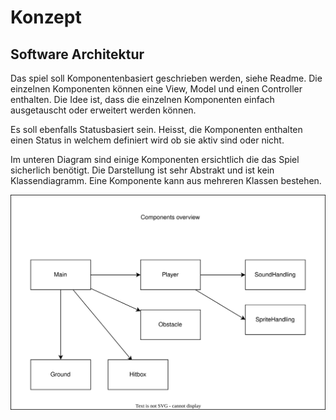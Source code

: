 # Konzept

## Software Architektur

Das spiel soll Komponentenbasiert geschrieben werden, siehe Readme.
Die einzelnen Komponenten können eine View, Model und einen Controller enthalten. Die Idee ist, dass die einzelnen Komponenten einfach ausgetauscht oder erweitert werden können.

Es soll ebenfalls Statusbasiert sein. Heisst, die Komponenten enthalten einen Status in welchem definiert wird ob sie aktiv sind oder nicht.

Im unteren Diagram sind einige Komponenten ersichtlich die das Spiel sicherlich benötigt.
Die Darstellung ist sehr Abstrakt und ist kein Klassendiagramm. Eine Komponente kann aus mehreren Klassen bestehen.

![diagram](./images/diagram.svg)
